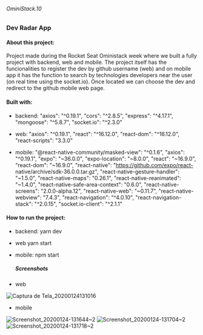 ###### OminiStack.10

### Dev Radar App

#### About this project:

Project made during the Rocket Seat Oministack week where we built a fully project with backend, web and mobile. The project itself has the funcionalities to register the dev by github username (web) and on mobile app it has the function to search by technologies developers near the user (on real time using the socket.io). Once located we can choose the dev and redirect to the github mobile web page.


#### Built with:

* backend:
   "axios": "^0.19.1",
   "cors": "^2.8.5",
   "express": "^4.17.1",
   "mongoose": "^5.8.7",
   "socket.io": "^2.3.0"

* web:
   "axios": "^0.19.1",
   "react": "^16.12.0",
   "react-dom": "^16.12.0",
   "react-scripts": "3.3.0"

* mobile:
   "@react-native-community/masked-view": "^0.1.6",
   "axios": "^0.19.1",
   "expo": "~36.0.0",
   "expo-location": "~8.0.0",
   "react": "~16.9.0",
   "react-dom": "~16.9.0",
   "react-native": "https://github.com/expo/react-         native/archive/sdk-36.0.0.tar.gz",
   "react-native-gesture-handler": "~1.5.0",
   "react-native-maps": "0.26.1",
   "react-native-reanimated": "~1.4.0",
   "react-native-safe-area-context": "0.6.0",
   "react-native-screens": "2.0.0-alpha.12",
   "react-native-web": "~0.11.7",
   "react-native-webview": "7.4.3",
   "react-navigation": "^4.0.10",
   "react-navigation-stack": "^2.0.15",
   "socket.io-client": "^2.1.1"

#### How to run the project:

* backend:
  yarn dev

* web 
  yarn start
  
* mobile:
  npm start
  
  ##### Screenshots
  
* web  

![Captura de Tela_20200124131016](https://user-images.githubusercontent.com/44758312/73097065-0dd89a80-3ec5-11ea-8c82-18e056d783d9.png)

* mobile

![Screenshot_20200124-131644~2](https://user-images.githubusercontent.com/44758312/73097066-0dd89a80-3ec5-11ea-9920-8ffad12becf3.png)
![Screenshot_20200124-131704~2](https://user-images.githubusercontent.com/44758312/73097067-0dd89a80-3ec5-11ea-9482-d5b0e35db9e2.png)
![Screenshot_20200124-131718~2](https://user-images.githubusercontent.com/44758312/73097068-0e713100-3ec5-11ea-8a1d-a2752cc21634.png)

